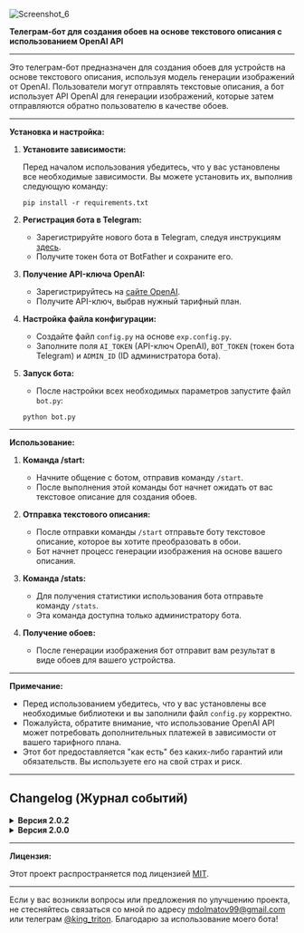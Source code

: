 ![Screenshot_6](https://github.com/king-tri-ton/doWallAIBot/assets/53092931/f010cf7a-0940-4fed-8387-e237ad487f15)

**Телеграм-бот для создания обоев на основе текстового описания с использованием OpenAI API**

---

Это телеграм-бот предназначен для создания обоев для устройств на основе текстового описания, используя модель генерации изображений от OpenAI. Пользователи могут отправлять текстовые описания, а бот использует API OpenAI для генерации изображений, которые затем отправляются обратно пользователю в качестве обоев.

---

**Установка и настройка:**

1. **Установите зависимости:**

   Перед началом использования убедитесь, что у вас установлены все необходимые зависимости. Вы можете установить их, выполнив следующую команду:

   ```
   pip install -r requirements.txt
   ```

2. **Регистрация бота в Telegram:**

   - Зарегистрируйте нового бота в Telegram, следуя инструкциям [здесь](https://core.telegram.org/bots#botfather).
   - Получите токен бота от BotFather и сохраните его.

3. **Получение API-ключа OpenAI:**

   - Зарегистрируйтесь на [сайте OpenAI](https://openai.com/).
   - Получите API-ключ, выбрав нужный тарифный план.

4. **Настройка файла конфигурации:**

   - Создайте файл `config.py` на основе `exp.config.py`.
   - Заполните поля `AI_TOKEN` (API-ключ OpenAI), `BOT_TOKEN` (токен бота Telegram) и `ADMIN_ID` (ID администратора бота).

5. **Запуск бота:**

   - После настройки всех необходимых параметров запустите файл `bot.py`:

   ```
   python bot.py
   ```

---

**Использование:**

1. **Команда /start:**

   - Начните общение с ботом, отправив команду `/start`.
   - После выполнения этой команды бот начнет ожидать от вас текстовое описание для создания обоев.

2. **Отправка текстового описания:**

   - После отправки команды `/start` отправьте боту текстовое описание, которое вы хотите преобразовать в обои.
   - Бот начнет процесс генерации изображения на основе вашего описания.

3. **Команда /stats:**

   - Для получения статистики использования бота отправьте команду `/stats`.
   - Эта команда доступна только администратору бота.

4. **Получение обоев:**

   - После генерации изображения бот отправит вам результат в виде обоев для вашего устройства.

---

**Примечание:**

- Перед использованием убедитесь, что у вас установлены все необходимые библиотеки и вы заполнили файл `config.py` корректно.
- Пожалуйста, обратите внимание, что использование OpenAI API может потребовать дополнительных платежей в зависимости от вашего тарифного плана.
- Этот бот предоставляется "как есть" без каких-либо гарантий или обязательств. Вы используете его на свой страх и риск.

---

## Changelog (Журнал событий)

<details>
<summary><strong>Версия 2.0.2</strong></summary>

- `bot.py`
    - Изменен импорт функций <strong>generate_image_url</strong> и <strong>download_and_send_image</strong> из файла <strong>functions.py</strong>.
    - Изменен импорт <strong>db</strong> на <strong>db_manager</strong> из файла <strong>db.py</strong>.
    - Вместо прямого вызова функций из модуля <strong>db</strong>, теперь используется метод <strong>create_tables()</strong> экземпляра <strong>db_manager</strong>.
    - Вместо прямого вызова функции <strong>add_user</strong> из модуля <strong>db</strong>, теперь используется метод <strong>add_user()</strong> экземпляра <strong>db_manager</strong>.
    - Вместо прямого вызова функции <strong>get_total_users</strong> из модуля <strong>db</strong>, теперь используется метод <strong>get_total_users()</strong> экземпляра <strong>db_manager</strong>.
    - Функция <strong>generate_image()</strong> была изменена на метод с тем же именем, и теперь использует функции из файла <strong>functions.py</strong>.
- `db.py`
    - Добавлен новый класс <strong>DatabaseManager</strong>.
    - Методы работы с базой данных инкапсулированы внутри этого класса.
    - Добавлена инициализация объекта <strong>DatabaseManager</strong> с указанием имени базы данных по умолчанию.
    - Использование блокировки (<strong>Lock</strong>) для защиты от потоковых проблем при одновременном доступе к базе данных.
    - Операции с базой данных выполняются в контексте блокировки (<strong>with self.lock</strong>), обеспечивая безопасность при параллельном доступе.
- `functions.py`
    - Функция <strong>generate_image_url()</strong> теперь возвращает URL сгенерированного изображения вместо его отправки.
    - Добавлена функция <strong>download_image()</strong>, которая загружает изображение по URL и сохраняет его на диск.
    - Добавлена функция <strong>send_image()</strong>, которая отправляет изображение пользователю и записывает данные об изображении в базу данных через экземпляр <strong>db_manager</strong>.
    - Добавлена функция <strong>download_and_send_image()</strong>, которая сначала загружает изображение, затем отправляет его пользователю и записывает данные об изображении в базу данных через экземпляр <strong>db_manager</strong>.
</details>

<details>
<summary><strong>Версия 2.0.0</strong></summary>

- `exp.config.py`
    - <strong>Добавлена</strong> переменная `IMAGE_FOLDER` которая содержит путь к папке для сохранения изображений.
- `bot.py`
    - <strong>Добавлена</strong> проверка длины входящего текстового сообщения перед его обработкой, чтобы убедиться, что текст не менее 10 символов.
    - <strong>Добавлена</strong> проверка на возникновение исключений при генерации изображения с использованием OpenAI. В случае возникновения ошибки, пользователю отправляется сообщение с просьбой повторить запрос или связаться с разработчиком.
    - <strong>Изменена</strong> логика сохранения изображения: теперь изображение скачивается и сохраняется в указанную папку `images` с именем в формате `<tg_id>_<message_id>.png`.
    - <strong>Изменен</strong> метод отправки изображения пользователю: теперь изображение отправляется как файловый объект, а не по URL.
- `db.py`
    - В функции `add_user(tg_id)` добавлена обработка исключений для предотвращения возможных ошибок при добавлении пользователя в базу данных.
</details>

---

**Лицензия:**

Этот проект распространяется под лицензией [MIT](https://choosealicense.com/licenses/mit/).

---

Если у вас возникли вопросы или предложения по улучшению проекта, не стесняйтесь связаться со мной по адресу mdolmatov99@gmail.com или телеграм [@king_triton](https://t.me/king_triton). Благодарю за использование моего бота!


